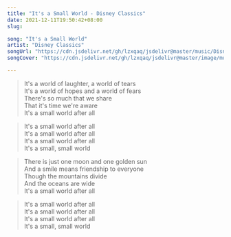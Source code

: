 ```yaml
---
title: "It's a Small World - Disney Classics"
date: 2021-12-11T19:50:42+08:00
slug: 

song: "It's a Small World"
artist: "Disney Classics"
songUrl: "https://cdn.jsdelivr.net/gh/lzxqaq/jsdelivr@master/music/Disney_Classics_It_s_a_Small_World_It_s_a_Small.mp3"
songCover: "https://cdn.jsdelivr.net/gh/lzxqaq/jsdelivr@master/image/music/Disney.jpeg"

---
```


> It's a world of laughter, a world of tears  
> It's a world of hopes and a world of fears  
> There's so much that we share  
> That it's time we're aware  
> It's a small world after all  

> It's a small world after all  
> It's a small world after all  
> It's a small world after all  
> It's a small, small world  

> There is just one moon and one golden sun  
> And a smile means friendship to everyone  
> Though the mountains divide  
> And the oceans are wide  
> It's a small world after all  

> It's a small world after all  
> It's a small world after all  
> It's a small world after all  
> It's a small, small world  